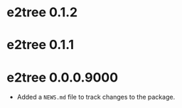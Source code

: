 # e2tree 0.1.2

# e2tree 0.1.1

# e2tree 0.0.0.9000

* Added a `NEWS.md` file to track changes to the package.
